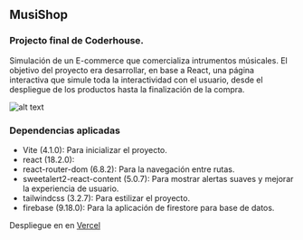 ## MusiShop

### Projecto final de Coderhouse.

Simulación de un E-commerce que comercializa intrumentos músicales. El objetivo del proyecto era desarrollar, en base a React, una página interactiva que simule toda la interactividad con el usuario, desde el despliegue de los productos hasta la finalización de la compra.

![alt text](https://github.com/GonzaloM10/pf-react/blob/main/public/gifs/pf-react.gif)

### Dependencias aplicadas

- Vite (4.1.0): Para inicializar el proyecto.
- react (18.2.0):
- react-router-dom (6.8.2): Para la navegación entre rutas.
- sweetalert2-react-content (5.0.7): Para mostrar alertas suaves y mejorar la experiencia de usuario.
- tailwindcss (3.2.7): Para estilizar el proyecto.
- firebase (9.18.0): Para la aplicación de firestore para base de datos.

Despliegue en en [Vercel](https://musishop.vercel.app/)
